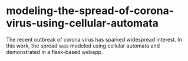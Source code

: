 # modeling-the-spread-of-corona-virus-using-cellular-automata
The recent outbreak of corona virus has sparked widespread interest. In this work, the spread was modeled using cellular automata and demonstrated in a flask-based webapp.
